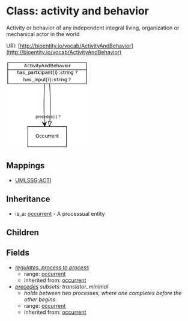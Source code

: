 # Class: activity and behavior


Activity or behavior of any independent integral living, organization or mechanical actor in the world

URI: [http://bioentity.io/vocab/ActivityAndBehavior](http://bioentity.io/vocab/ActivityAndBehavior)

![img](images/ActivityAndBehavior.png)
## Mappings

 * [UMLSSG:ACTI](http://purl.obolibrary.org/obo/UMLSSG_ACTI)
## Inheritance

 *  is_a: [occurrent](Occurrent.md) - A processual entity
## Children

## Fields

 * _[regulates, process to process](regulates_process_to_process.md)_
    * range: [occurrent](Occurrent.md)
    * inherited from: [occurrent](Occurrent.md)
 * _[precedes](precedes.md) *subsets: translator_minimal*_
    * _holds between two processes, where one completes before the other begins_
    * range: [occurrent](Occurrent.md)
    * inherited from: [occurrent](Occurrent.md)

